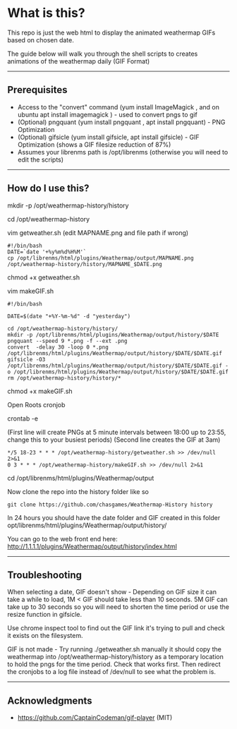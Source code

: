 # What is this?

This repo is just the web html to display the animated weathermap GIFs based on chosen date.

The guide below will walk you through the shell scripts to creates animations of the weathermap daily  (GIF Format)

---

## Prerequisites
- Access to the "convert" command (yum install ImageMagick , and on ubuntu apt install imagemagick ) - used to convert pngs to gif
- (Optional) pngquant (yum install pngquant , apt install pngquant) - PNG Optimization
- (Optional) gifsicle (yum install gifsicle, apt install gifsicle) - GIF Optimization (shows a GIF filesize reduction of 87%)
- Assumes your librenms path is /opt/librenms (otherwise you will need to edit the scripts)

---

##  How do I use this?

mkdir -p /opt/weathermap-history/history

cd /opt/weathermap-history

vim getweather.sh (edit MAPNAME.png and file path if wrong)
```
#!/bin/bash
DATE=`date '+%y%m%d%H%M'`
cp /opt/librenms/html/plugins/Weathermap/output/MAPNAME.png /opt/weathermap-history/history/MAPNAME_$DATE.png
```
chmod +x getweather.sh

vim makeGIF.sh
```
#!/bin/bash

DATE=$(date "+%Y-%m-%d" -d "yesterday")

cd /opt/weathermap-history/history/
mkdir -p /opt/librenms/html/plugins/Weathermap/output/history/$DATE
pngquant --speed 9 *.png -f --ext .png
convert  -delay 30 -loop 0 *.png /opt/librenms/html/plugins/Weathermap/output/history/$DATE/$DATE.gif
gifsicle -O3 /opt/librenms/html/plugins/Weathermap/output/history/$DATE/$DATE.gif -o /opt/librenms/html/plugins/Weathermap/output/history/$DATE/$DATE.gif
rm /opt/weathermap-history/history/*
```
chmod +x makeGIF.sh

Open Roots cronjob

crontab -e 

(First line will create PNGs at 5 minute intervals between 18:00 up to 23:55, change this to your busiest periods)
(Second line creates the GIF at 3am)

```
*/5 18-23 * * * /opt/weathermap-history/getweather.sh >> /dev/null 2>&1
0 3 * * * /opt/weathermap-history/makeGIF.sh >> /dev/null 2>&1
```

cd /opt/librenms/html/plugins/Weathermap/output


Now clone the repo into the history folder like so
```
git clone https://github.com/chasgames/Weathermap-History history
```

In 24 hours you should have the date folder and GIF created in this folder opt/librenms/html/plugins/Weathermap/output/history/

You can go to the web front end here:
http://1.1.1.1/plugins/Weathermap/output/history/index.html

---

##  Troubleshooting

When selecting a date, GIF doesn't show -
Depending on GIF size it can take a while to load, 1M < GIF should take less than 10 seconds. 5M GIF can take up to 30 seconds so you will need to shorten the time period or use the resize function in gifsicle. 

Use chrome inspect tool to find out the GIF link it's trying to pull and check it exists on the filesystem.

GIF is not made -
Try running ./getweather.sh manually it should copy the weathermap into /opt/weathermap-history/history as a temporary location to hold the pngs for the time period. Check that works first. Then redirect the cronjobs to a log file instead of /dev/null to see what the problem is.


---

##  Acknowledgments
- https://github.com/CaptainCodeman/gif-player (MIT)
